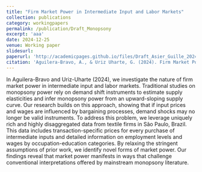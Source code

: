 ```yaml
---
title: "Firm Market Power in Intermediate Input and Labor Markets"
collection: publications
category: workingpapers
permalink: /publication/Draft_Monopsony
excerpt: 'aaa'
date: 2024-12-25
venue: Working paper
slidesurl: 
paperurl: 'http://academicpages.github.io/files/Draft_Asier_Guille_20241225.pdf'
citation: 'Aguilera-Bravo, A., & Uriz Uharte, G. (2024). Firm Market Power in Intermediate Input and Labor Markets. Working Paper.'
---
```


In Aguilera-Bravo and Uriz-Uharte (2024), we investigate the nature of firm market power in intermediate input and labor markets. Traditional studies on monopsony power rely on demand shift instruments to estimate supply elasticities and infer monopsony power from an upward-sloping supply curve. Our research builds on this approach, showing that if input prices and wages are influenced by bargaining processes, demand shocks may no longer be valid instruments. To address this problem, we leverage uniquely rich and highly disaggregated data from textile firms in São Paulo, Brazil. This data includes transaction-specific prices for every purchase of intermediate inputs and detailed information on employment levels and wages by occupation-education categories. By relaxing the stringent assumptions of prior work, we identify novel forms of market power. Our findings reveal that market power manifests in ways that challenge conventional interpretations offered by mainstream monopsony literature.
